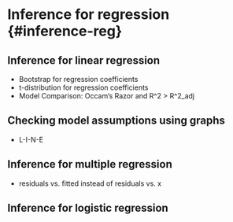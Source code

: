 
# Inference for regression {#inference-reg}

## Inference for linear regression

- Bootstrap for regression coefficients
- t-distribution for regression coefficients
- Model Comparison: Occam’s Razor and R^2 > R^2_adj

## Checking model assumptions using graphs

- L-I-N-E

## Inference for multiple regression

- residuals vs. fitted instead of residuals vs. x

## Inference for logistic regression

